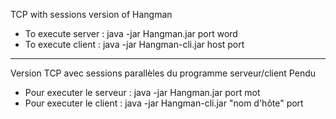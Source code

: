 TCP with sessions version of Hangman  
  
* To execute server : java -jar Hangman.jar port word  
* To execute client : java -jar Hangman-cli.jar host port  

---
  
Version TCP avec sessions parallèles du programme serveur/client Pendu  
  
* Pour executer le serveur : java -jar Hangman.jar port mot  
* Pour executer le client : java -jar Hangman-cli.jar "nom d'hôte" port  

